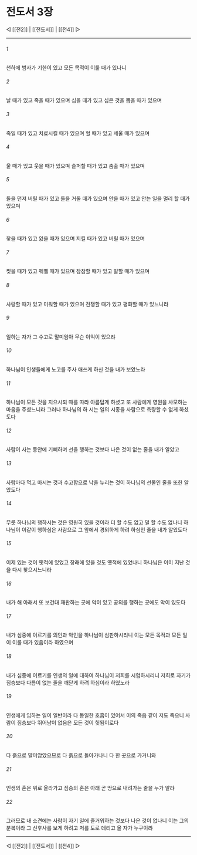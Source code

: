 # 전도서 3장

◁ [[전2]] | [[전도서]] | [[전4]] ▷
***

###### 1
천하에 범사가 기한이 있고 모든 목적이 이룰 때가 있나니

###### 2
날 때가 있고 죽을 때가 있으며 심을 때가 있고 심은 것을 뽑을 때가 있으며

###### 3
죽일 때가 있고 치료시킬 때가 있으며 헐 때가 있고 세울 때가 있으며

###### 4
울 때가 있고 웃을 때가 있으며 슬퍼할 때가 있고 춤출 때가 있으며

###### 5
돌을 던져 버릴 때가 있고 돌을 거둘 때가 있으며 안을 때가 있고 안는 일을 멀리 할 때가 있으며

###### 6
찾을 때가 있고 잃을 때가 있으며 지킬 때가 있고 버릴 때가 있으며

###### 7
찢을 때가 있고 꿰멜 때가 있으며 잠잠할 때가 있고 말할 때가 있으며

###### 8
사랑할 때가 있고 미워할 때가 있으며 전쟁할 때가 있고 평화할 때가 있느니라

###### 9
일하는 자가 그 수고로 말미암아 무슨 이익이 있으랴

###### 10
하나님이 인생들에게 노고를 주사 애쓰게 하신 것을 내가 보았노라

###### 11
하나님이 모든 것을 지으시되 때를 따라 아름답게 하셨고 또 사람에게 영원을 사모하는 마음을 주셨느니라 그러나 하나님의 하 시는 일의 시종을 사람으로 측량할 수 없게 하셨도다

###### 12
사람이 사는 동안에 기뻐하며 선을 행하는 것보다 나은 것이 없는 줄을 내가 알았고

###### 13
사람마다 먹고 마시는 것과 수고함으로 낙을 누리는 것이 하나님의 선물인 줄을 또한 알았도다

###### 14
무릇 하나님의 행하시는 것은 영원히 있을 것이라 더 할 수도 없고 덜 할 수도 없나니 하나님이 이같이 행하심은 사람으로 그 앞에서 경외하게 하려 하심인 줄을 내가 알았도다

###### 15
이제 있는 것이 옛적에 있었고 장래에 있을 것도 옛적에 있었나니 하나님은 이미 지난 것을 다시 찾으시느니라

###### 16
내가 해 아래서 또 보건대 재판하는 곳에 악이 있고 공의를 행하는 곳에도 악이 있도다

###### 17
내가 심중에 이르기를 의인과 악인을 하나님이 심판하시리니 이는 모든 목적과 모든 일이 이룰 때가 있음이라 하였으며

###### 18
내가 심중에 이르기를 인생의 일에 대하여 하나님이 저희를 시험하시리니 저희로 자기가 짐승보다 다름이 없는 줄을 깨닫게 하려 하심이라 하였노라

###### 19
인생에게 임하는 일이 일반이라 다 동일한 호흡이 있어서 이의 죽음 같이 저도 죽으니 사람이 짐승보다 뛰어남이 없음은 모든 것이 헛됨이로다

###### 20
다 흙으로 말미암았으므로 다 흙으로 돌아가나니 다 한 곳으로 가거니와

###### 21
인생의 혼은 위로 올라가고 짐승의 혼은 아래 곧 땅으로 내려가는 줄을 누가 알랴

###### 22
그러므로 내 소견에는 사람이 자기 일에 즐거워하는 것보다 나은 것이 없나니 이는 그의 분복이라 그 신후사를 보게 하려고 저를 도로 데리고 올 자가 누구이랴

***
◁ [[전2]] | [[전도서]] | [[전4]] ▷